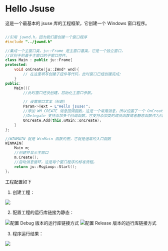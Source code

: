 # Hello Jsuse

这是一个最基本的 jsuse 库的工程框架，它创建一个 Windows 窗口程序。


```CPP

//引用 juwnd.h，因为我们要创建一个窗口程序
#include "../juwnd.h"

//集成一个主窗口类，ju::Frame 是主窗口基类，它是一个独立窗口，
//区别于附着于主窗口的子窗口控件。
class Main : public ju::Frame{
protected:
	void onCreate(ju::IWnd* wnd){
		// 在这里填写创建子控件等代码，此时窗口已经创建完成;
	}
public:
	Main(){
		//此时窗口还没创建，初始化主窗口参数。

		// 设置窗口文本（标题）
		Param->Text = L"Hello jsuse!";
		//添加 WM_CREATE 消息回调函数，这是一个常用消息，所以设置了一个 OnCreate 代理成员（Delegate）
		//Delegate 支持添加多个回调函数，它支持添加类的成员函数或者静态函数作为回调。
		OnCreate.Add(this,&Main::onCreate);
	}
};

//WINMAIN 就是 WinMain 函数的宏，它就是通常的入口函数
WINMAIN{
	Main m;
	//创建并显示主窗口
	m.Create();
	//启动消息循环，这是每个窗口程序的标准流程。
	return ju::MsgLoop::Start();
};
```

工程配置如下

1. 创建工程：

![](https://github.com/pgmsoul/store/blob/master/image/hello.jpg)



2. 配置工程的运行库链接为静态：

![配置 Debug 版本的运行库链接方式](https://github.com/pgmsoul/store/blob/master/image/setlink.jpg)
![配置 Release 版本的运行库链接方式](https://github.com/pgmsoul/store/blob/master/image/setlinkr.jpg)



3. 程序运行结果：

![](https://github.com/pgmsoul/store/blob/master/image/example1.jpg)


